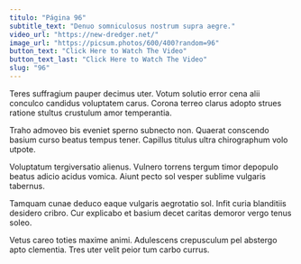 ```yaml
---
titulo: "Página 96"
subtitle_text: "Denuo somniculosus nostrum supra aegre."
video_url: "https://new-dredger.net/"
image_url: "https://picsum.photos/600/400?random=96"
button_text: "Click Here to Watch The Video"
button_text_last: "Click Here to Watch The Video"
slug: "96"
---
```


Teres suffragium pauper decimus uter. Votum solutio error cena alii conculco candidus voluptatem carus. Corona terreo clarus adopto strues ratione stultus crustulum amor temperantia.

Traho admoveo bis eveniet sperno subnecto non. Quaerat conscendo basium curso beatus tempus tener. Capillus titulus ultra chirographum volo utpote.

Voluptatum tergiversatio alienus. Vulnero torrens tergum timor depopulo beatus adicio acidus vomica. Aiunt pecto sol vesper sublime vulgaris tabernus.

Tamquam cunae deduco eaque vulgaris aegrotatio sol. Infit curia blanditiis desidero cribro. Cur explicabo et basium decet caritas demoror vergo tenus soleo.

Vetus careo toties maxime animi. Adulescens crepusculum pel abstergo apto clementia. Tres uter velit peior tum carbo currus.
